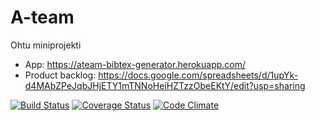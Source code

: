 # A-team 
Ohtu miniprojekti
* App: https://ateam-bibtex-generator.herokuapp.com/
* Product backlog: https://docs.google.com/spreadsheets/d/1upYk-d4MAbZPeJqbJHjETY1mTNNoHeiHZTzzObeEKtY/edit?usp=sharing


[![Build Status](https://travis-ci.org/joomoz/A-team.svg?branch=master)](https://travis-ci.org/joomoz/A-team)
[![Coverage Status](https://coveralls.io/repos/github/joomoz/A-team/badge.svg?branch=master)](https://coveralls.io/github/joomoz/A-team?branch=master)
[![Code Climate](https://codeclimate.com/github/joomoz/A-team.png)](https://codeclimate.com/github/joomoz/A-team)
